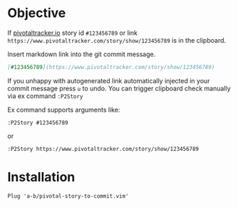 # Objective

If [pivotaltracker.io](https://pivotaltracker.io) story 
id `#123456789` or 
link `https://www.pivotaltracker.com/story/show/123456789` is in the clipboard.

Insert markdown link into the git commit message.

```markdown
[#123456789](https://www.pivotaltracker.com/story/show/123456789)
``` 

If you unhappy with autogenerated link automatically injected in your commit message press `u` to undo.
You can trigger clipboard check manually via ex command `:P2Story`

Ex command supports arguments like:

```vim
:P2Story #123456789
```

or

```vim
:P2Story https://www.pivotaltracker.com/story/show/123456789
```

# Installation

```vim
Plug 'a-b/pivotal-story-to-commit.vim'
```
